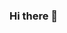 ### Hi there 👋

<!--
**Ntorres45/Ntorres45** is a ✨ _special_ ✨ repository because its `README.md` (this file) appears on your GitHub profile.

Here are some ideas to get you started:

- 🔭 Actualmente soy analista deatos en una de las centrales de medios mas grandes de Colombia y del mundo.
- 🌱 Quiero aprender sobre el analisi de datos para complementar a mi formacion como Estadistico.
- 💬 Algunas de las cosas que mas me gustan son las series de anime y lso video juegos.
-->
